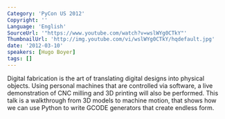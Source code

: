 ```yaml
---
Category: 'PyCon US 2012'
Copyright: ''
Language: 'English'
SourceUrl: '"https://www.youtube.com/watch?v=wslWYg0CTkY"'
ThumbnailUrl: 'http://img.youtube.com/vi/wslWYg0CTkY/hqdefault.jpg'
date: '2012-03-10'
speakers: [Hugo Boyer]
tags: []
---
```

Digital fabrication is the art of translating digital designs into physical
objects. Using personal machines that are controlled via software, a live
demonstration of CNC milling and 3D printing will also be performed. This talk
is a walkthrough from 3D models to machine motion, that shows how we can use
Python to write GCODE generators that create endless form.

